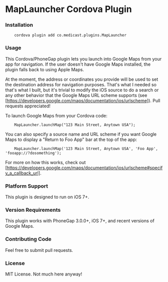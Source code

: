 # MapLauncher Cordova Plugin

### Installation

```
    cordova plugin add co.medicast.plugins.MapLauncher
```

### Usage

This Cordova/PhoneGap plugin lets you launch into Google Maps from your app for navigation.  If the user doesn't have Google Maps installed, the plugin falls back to using Apple Maps.

At the moment, the address or coordinates you provide will be used to set the destination address for navigation purposes.  That's what I needed so that's what I built, but it's trivial to modify the iOS source to do a search or any other behavior that the Google Maps URL scheme supports (see [https://developers.google.com/maps/documentation/ios/urlscheme]).  Pull requests appreciated!

To launch Google Maps from your Cordova code:

```
	MapLauncher.launchMap("123 Main Street, Anytown USA");

```

You can also specify a source name and URL scheme if you want Google Maps to display a "Return to Foo App" bar at the top of the app:

```
	MapLauncher.launchMap('123 Main Street, Anytown USA', 'Foo App', 'fooapp://?dosomething');

```

For more on how this works, check out [https://developers.google.com/maps/documentation/ios/urlscheme#specify_a_callback_url].

### Platform Support

This plugin is designed to run on iOS 7+.

### Version Requirements

This plugin works with PhoneGap 3.0.0+, iOS 7+, and recent versions of Google Maps.

### Contributing Code

Feel free to submit pull requests.


### License

MIT License.  Not much here anyway!